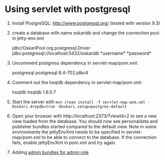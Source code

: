 # Using servlet with postgresql

1) Install PostgreSQL: http://www.postgresql.org/ (tested with version 9.3)

2) create a database with name oskaridb and change the connection pool in jetty-env.xml

    <New id="oskaridb" class="org.mortbay.jetty.plus.naming.Resource">
        <Arg>jdbc/OskariPool</Arg>
        <Arg>
            <New class="org.apache.commons.dbcp.BasicDataSource">
                <Set name="driverClassName">org.postgresql.Driver</Set>
                <Set name="url">jdbc:postgresql://localhost:5432/oskaridb</Set>
                <Set name="username">*username*</Set>
                <Set name="password">*password*</Set>
            </New>
        </Arg>
    </New>

3) Uncomment postgress dependency in servlet-map/pom.xml:

    <dependency>
        <groupId>postgresql</groupId>
        <artifactId>postgresql</artifactId>
        <version>8.4-702.jdbc4</version>
    </dependency>

4) Comment out the hsqldb dependency in servlet-map/pom.xml:

    <dependency>
        <groupId>hsqldb</groupId>
        <artifactId>hsqldb</artifactId>
        <version>1.8.0.7</version>
    </dependency>

5) Start the server with `mvn clean install -f servlet-map-pom.xml -Doskari.dropdb=true -Doskari.setup=postgres-default`

6) Open your browser with http://localhost:2373/?viewId=2 to see a new view loaded from the database.
    You should now see personaldata and publisher bundles started compared to the default view.
    Note in some environments the jettyEnvXml needs to be specified in servlet-map/pom.xml to be able to connect to
    the database. If the connection fails, enable jettyEnvXml in pom.xml and try again.

7) Adding [admin bundles for admin role](AddingBundlesBasedOnRole.md)